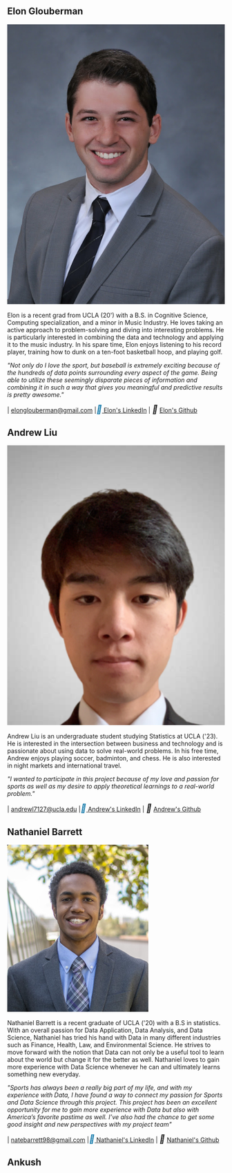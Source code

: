 ## Elon Glouberman
 
![Elon's photo](./images/elon.jpg "bio_photo")

<p>Elon is a recent grad from UCLA (20') with a B.S. in Cognitive Science, Computing specialization, and a minor in Music Industry. He loves taking an active approach to problem-solving and diving into interesting problems. He is particularly interested in combining the data and technology and applying it to the music industry. In his spare time, Elon enjoys listening to his record player, training how to dunk on a ten-foot basketball hoop, and playing golf. </p>

<i><em>"Not only do I love the sport, but baseball is extremely exciting because of the hundreds of data points surrounding every aspect of the game. Being able to utilize these seemingly disparate pieces of information and combining it in such a way that gives you meaningful and predictive results is pretty awesome."</em></i>

|<i style="font-size:20px" class="fa fa-envelope"></i> elonglouberman@gmail.com  |<i style="font-size:20px;color:#0e76a8" class="fa">&#xf08c;</i>[ Elon's LinkedIn](https://www.linkedin.com/in/elon-glouberman-96828a133/)  | <i style="font-size:20px" class="fa">&#xf09b;</i> [ Elon's Github](https://github.com/eglouberman)  

## Andrew Liu

![Andrew's photo](./images/andrew.png "bio_photo") 

<p> Andrew Liu is an undergraduate student studying Statistics at UCLA ('23). He is interested in the intersection between business and technology and is passionate about using data to solve real-world problems. In his free time, Andrew enjoys playing soccer, badminton, and chess. He is also interested in night markets and international travel. </p>

<i><em>"I wanted to participate in this project because of my love and passion for sports as well as my desire to apply theoretical learnings to a real-world problem."</em></i>

|<i style="font-size:20px" class="fa fa-envelope"></i>  andrewl7127@ucla.edu  |<i style="font-size:20px;color:#0e76a8" class="fa">&#xf08c;</i>[ Andrew's LinkedIn](https:/linkedin/in/andrewl7127)  | <i style="font-size:20px" class="fa">&#xf09b;</i> [ Andrew's Github](https://github.com/andrewl7127)  

## Nathaniel Barrett

![Nate's photo](./images/nate.png "bio_photo") 

<p>Nathaniel Barrett is a recent graduate of UCLA ('20) with a B.S in statistics. With an overall passion for Data Application, Data Analysis, and Data Science, Nathaniel has tried his hand with Data in many different industries such as Finance, Health, Law, and Environmental Science. He strives to move forward with the notion that Data can not only be a useful tool to learn about the world but change it for the better as well.  Nathaniel loves to gain more experience with Data Science whenever he can and ultimately learns something new everyday. </p>


<i><em>"Sports has always been a really big part of my life, and with my experience with Data, I have found a way to connect my passion for Sports and Data Science through this project. This project has been an excellent opportunity for me to gain more experience with Data but also with America’s favorite pastime as well. I’ve also had the chance to get some good insight and new perspectives with my project team"</em></i>

|<i style="font-size:20px" class="fa fa-envelope"></i>  natebarrett98@gmail.com |<i style="font-size:20px;color:#0e76a8" class="fa">&#xf08c;</i>[ Nathaniel's LinkedIn](https://www.linkedin.com/in/nathaniel-barrett-b51a04140/)  | <i style="font-size:20px" class="fa">&#xf09b;</i> [ Nathaniel's Github](https://natebarrett98.github.io/My_Projects/)  


## Ankush
